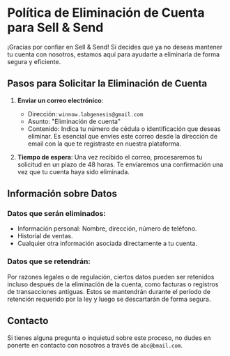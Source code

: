 # Política de Eliminación de Cuenta para Sell & Send

¡Gracias por confiar en Sell & Send! Si decides que ya no deseas mantener tu cuenta con nosotros, estamos aquí para ayudarte a eliminarla de forma segura y eficiente.

## Pasos para Solicitar la Eliminación de Cuenta

1. **Enviar un correo electrónico**: 
   - Dirección: `winnow.labgenesis@gmail.com`
   - Asunto: "Eliminación de cuenta"
   - Contenido: Indica tu número de cédula o identificación que deseas eliminar. Es esencial que envíes este correo desde la dirección de email con la que te registraste en nuestra plataforma.

2. **Tiempo de espera**:
   Una vez recibido el correo, procesaremos tu solicitud en un plazo de 48 horas. Te enviaremos una confirmación una vez que tu cuenta haya sido eliminada.

## Información sobre Datos

### Datos que serán eliminados:
   - Información personal: Nombre, dirección, número de teléfono.
   - Historial de ventas.
   - Cualquier otra información asociada directamente a tu cuenta.

### Datos que se retendrán:
   Por razones legales o de regulación, ciertos datos pueden ser retenidos incluso después de la eliminación de la cuenta, como facturas o registros de transacciones antiguas. Estos se mantendrán durante el período de retención requerido por la ley y luego se descartarán de forma segura.

## Contacto

Si tienes alguna pregunta o inquietud sobre este proceso, no dudes en ponerte en contacto con nosotros a través de `abc@bmail.com`.

